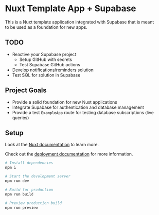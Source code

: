 # Nuxt Template App + Supabase

This is a Nuxt template application integrated with Supabase that is meant to be used as a
foundation for new apps.

## TODO

- Reactive your Supabase project
  - Setup GitHub with secrets
  - Test Supabase GitHub actions
- Develop notifications/reminders solution
- Test SQL for solution in Supabase

## Project Goals

- Provide a solid foundation for new Nuxt applications
- Integrate Supabase for authentication and database management
- Provide a test `ExampleApp` route for testing database subscriptions (live queries)

## Setup

Look at the [Nuxt documentation](https://nuxt.com/docs/getting-started/introduction) to learn more.

Check out the [deployment documentation](https://nuxt.com/docs/getting-started/deployment) for more
information.

```sh
# Install dependencies
npm i

# Start the development server
npm run dev

# Build for production
npm run build

# Preview production build
npm run preview
```
